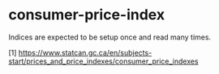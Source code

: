 # consumer-price-index

Indices are expected to be setup once and read many times.


[1] https://www.statcan.gc.ca/en/subjects-start/prices_and_price_indexes/consumer_price_indexes
